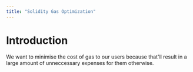 ```yaml
---
title: "Solidity Gas Optimization"
---
```


# Introduction
We want to minimise the cost of gas to our users because that'll result in a large amount of unneccessary expenses for them otherwise. 